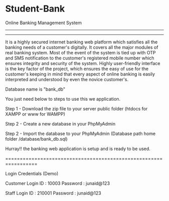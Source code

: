 # Student-Bank
Online Banking Management System

-----------------------------------------------------------------------------------------------------------------------------------
-----------------------------------------------------------------------------------------------------------------------------------

It is a highly secured internet banking web platform which satisfies all the banking needs of a customer's digitally. It covers all the major modules of real banking system. Most of the event of the system is tied up with OTP and SMS notification to the customer's registered mobile number which ensures integrity and security of the system. Highly user-friendly interface is the key factor of the project, which ensures the easy of use for the customer's keeping in mind that every aspect of online 
banking is easily interpreted and understood by even the novice customer's.

Database name is "bank_db"

You just need below to steps to use this we application.

Step 1 - Download the zip file to your server public folder (htdocs for XAMPP  or www for WAMPP)

Step 2 - Create a new database in your PhpMyAdmin

Step 2 - Import the database to your PhpMyAdmin (Database path home folder /database/bank_db.sql)

Hurray!! the banking web application is setup and is ready to be used.

=================================================================

Login Credentials (Demo)

Customer Login
ID : 10003
Password : junaid@123

Staff Login
ID : 210001
Password : junaid@123
